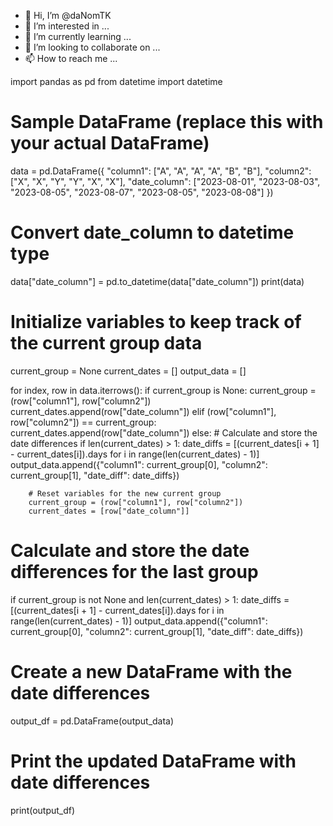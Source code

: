 - 👋 Hi, I’m @daNomTK
- 👀 I’m interested in ...
- 🌱 I’m currently learning ...
- 💞️ I’m looking to collaborate on ...
- 📫 How to reach me ...

<!---
daNomTK/daNomTK is a ✨ special ✨ repository because its `README.md` (this file) appears on your GitHub profile.
You can click the Preview link to take a look at your changes.
--->
import pandas as pd
from datetime import datetime

# Sample DataFrame (replace this with your actual DataFrame)
data = pd.DataFrame({
    "column1": ["A", "A", "A", "A", "B", "B"],
    "column2": ["X", "X", "Y", "Y", "X", "X"],
    "date_column": ["2023-08-01", "2023-08-03", "2023-08-05", "2023-08-07", "2023-08-05", "2023-08-08"]
})

# Convert date_column to datetime type
data["date_column"] = pd.to_datetime(data["date_column"])
print(data)
# Initialize variables to keep track of the current group data
current_group = None
current_dates = []
output_data = []

for index, row in data.iterrows():
    if current_group is None:
        current_group = (row["column1"], row["column2"])
        current_dates.append(row["date_column"])
    elif (row["column1"], row["column2"]) == current_group:
        current_dates.append(row["date_column"])
    else:
        # Calculate and store the date differences
        if len(current_dates) > 1:
            date_diffs = [(current_dates[i + 1] - current_dates[i]).days for i in range(len(current_dates) - 1)]
            output_data.append({"column1": current_group[0], "column2": current_group[1], "date_diff": date_diffs})
        
        # Reset variables for the new current group
        current_group = (row["column1"], row["column2"])
        current_dates = [row["date_column"]]

# Calculate and store the date differences for the last group
if current_group is not None and len(current_dates) > 1:
    date_diffs = [(current_dates[i + 1] - current_dates[i]).days for i in range(len(current_dates) - 1)]
    output_data.append({"column1": current_group[0], "column2": current_group[1], "date_diff": date_diffs})

# Create a new DataFrame with the date differences
output_df = pd.DataFrame(output_data)

# Print the updated DataFrame with date differences
print(output_df)
